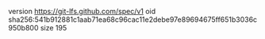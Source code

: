 version https://git-lfs.github.com/spec/v1
oid sha256:541b912881c1aab71ea68c96cac11e2debe97e89694675ff651b3036c950b800
size 195
